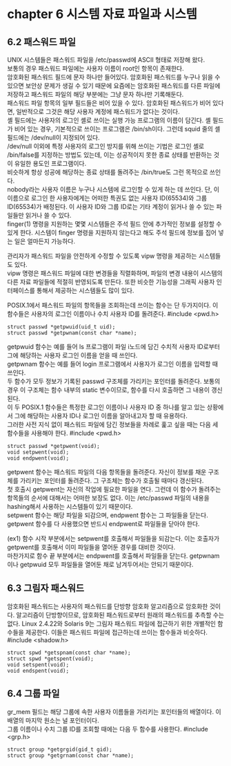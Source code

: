 # chapter 6 시스템 자료 파일과 시스템

## 6.2 패스워드 파일

UNIX 시스템들은 패스워드 파일을 /etc/passwd에 ASCII 형태로 저장해 왔다. </br>
보통의 경우 패스워드 파일에는 사용자 이름이 root인 항목이 존재한다. </br>
암호화된 패스워드 필드에 문자 하나만 들어있다. 암호화된 패스워드를 누구나 읽을 수 있으면 보안상 문제가 생길 수 있기 때문에 요즘에는 암호화된 패스워드를 다른 파일에 저장하고 패스워드 파일의 해당 부분에는 그냥 문자 하나만 기록해둔다. </br>
패스워드 파일 항목의 일부 필드들은 비어 있을 수 있다. 암호화된 패스워드가 비어 있다면, 일반적으로 그것은 해당 사용자 계정에 패스워드가 없다는 것이다. </br>
셸 필드에는 사용자의 로그인 셸로 쓰이는 실행 가능 프로그램의 이름이 담긴다. 셸 필드가 비어 있는 경우, 기본적으로 쓰이는 프로그램은 /bin/sh이다. 그런데 squid 줄의 셸 필드에는 /dev/null이 지정되어 있다. </br>
/dev/null 이외에 특정 사용자의 로그인 방지를 위해 쓰이는 기법은 로그인 셸로 /bin/false를 지정하는 방법도 있는데, 이는 성공적이지 못한 종료 상태를 반환하는 것이 유일한 용도인 프로그램이다. </br>
비슷하게 항상 성공에 해당하는 종료 상태를 돌려주는 /bin/true도 그런 목적으로 쓰인다. </br>
nobody라는 사용자 이름은 누구나 시스템에 로그인할 수 있게 하는 데 쓰인다. 단, 이 이름으로 로그인 한 사용자에게는 어떠한 특권도 없는 사용자 ID(65534)와 그룹 ID(65534)가 배정된다. 이 사용자 ID와 그룹 ID로는 기타 계정이 읽거나 쓸 수 있는 파일들만 읽거나 쓸 수 있다. </br>
finger(1) 명령을 지원하는 몇몇 시스템들은 주석 필드 안에 추가적인 정보를 설정할 수 있게 한다. 시스템이 finger 명령을 지원하지 않는다고 해도 주석 필드에 정보를 집어 넣는 일은 얼마든지 가능하다.

관리자가 패스워드 파일을 안전하게 수정할 수 있도록 vipw 명령을 제공하는 시스템들도 있다. </br>
vipw 명령은 패스워드 파일에 대한 변경들을 직렬화하며, 파일의 변경 내용이 시스템의 다른 자료 파일들에 적절히 반영되도록 만든다. 또한 비슷한 기능성을 그래픽 사용자 인터페이스를 통해서 제공하는 시스템들도 많이 있다.

POSIX.1에서 패스워드 파일의 항목들을 조회하는데 쓰이는 함수는 단 두가지이다. 이 함수들은 사용자의 로그인 이름이나 수치 사용자 ID를 돌려준다.
    #include <pwd.h>

    struct passwd *getpwuid(uid_t uid);
    struct passwd *getpwnam(const char *name);
getpwuid 함수는 예를 들어 ls 프로그램이 파일 i노드에 담긴 수치적 사용자 ID로부터 그에 해당하는 사용자 로그인 이름을 얻을 때 쓰인다. </br>
getpwnam 함수는 예를 들어 login 프로그램에서 사용자가 로그인 이름을 입력할 때 쓰인다. </br>
두 함수가 모두 정보가 기록된 passwd 구조체를 가리키는 포인터를 돌려준다. 보통의 경우 이 구조체는 함수 내부의 static 변수이므로, 함수를 다시 호출하면 그 내용이 갱신된다. </br>
이 두 POSIX.1 함수들은 특정한 로그인 이름이나 사용자 ID 중 하나를 알고 있는 상황에서 그에 해당하는 사용자 ID나 로그인 이름을 알아내고자 할 때 유용하다. </br>
그러한 사전 지식 없이 패스워드 파일에 담긴 정보들을 차례로 훑고 싶을 때는 다음 세 함수들을 사용해야 한다. 
    #include <pwd.h>

    struct passwd *getpwent(void);
    void setpwent(void);
    void endpwent(void);
getpwent 함수는 패스워드 파일의 다음 항목들을 돌려준다. 자신이 정보를 채운 구조체를 가리키는 포인터를 돌려준다. 그 구조체는 함수가 호출될 때마다 갱신된다. </br>
첫 호출시 getpwent는 자신의 작업에 필요한 파일을 연다. 그런데 이 함수가 돌려주는 항목들의 순서에 대해서는 어떠한 보장도 없다. 이는 /etc/passwd 파일의 내용을 hashing해서 사용하는 시스템들이 있기 때문이다. </br>
setpwent 함수는 해당 파일을 되감으며, endpwent 함수는 그 파일들을 닫는다. getpwent 함수를 다 사용했으면 반드시 endpwent로 파일들을 닫아야 한다. 

(ex1) 함수 시작 부분에서는 setpwent를 호출해서 파일들을 되감는다. 이는 호출자가 getpwent를 호출해서 이미 파일들을 열어둔 경우를 대비한 것이다. </br>
마찬가지로 함수 끝 부분에서는 endpwent를 호출해서 파일들을 닫는다. getpwnam이나 getpwuid 모두 파일들을 열어둔 채로 남겨두어서는 안되기 때문이다. 

## 6.3 그림자 패스워드

암호화된 패스워드는 사용자의 패스워드를 단방향 암호화 알고리즘으로 암호화한 것이다. 알고리즘이 단방향이므로, 암호화된 패스워드로부터 원래의 패스워드를 추측할 수는 없다.
Linux 2.4.22와 Solaris 9는 그림자 패스워드 파일에 접근하기 위한 개별적인 함수들을 제공한다. 이들은 패스워드 파일에 접근하는데 쓰이는 함수들과 비슷하다. 
    #include <shadow.h>

    struct spwd *getspnam(const char *name);
    struct spwd *getspent(void);
    void setspent(void);
    void endspent(void);

## 6.4 그룹 파일

gr_mem 필드는 해당 그룹에 속한 사용자 이름들을 가리키는 포인터들의 배열이다. 이 배열의 마지막 원소는 널 포인터이다. </br>
그룹 이름이나 수치 그룹 ID를 조회할 때에는 다음 두 함수를 사용한다.
    #include <grp.h>

    struct group *getgrgid(gid_t gid);
    struct group *getgrnam(const char *name);
